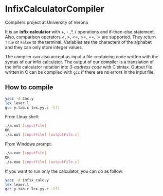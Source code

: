 # InfixCalculatorCompiler
Compilers project at University of Verona

It is an **infix calculator** with +, - ,*, / operations and if-then-else statement. Also, comparison operators <, >, <=, >=, ==, != are supported. They return `True` or `False` to the terminal.
Variables are the characters of the alphabet and they can only store integer values.

The compiler can also accept as input a file containing code written with the syntax of our infix calculator. The output of our compiler is a translation of the infix calculator notation into *3-address code* with C sintax. Output file written in C can be compiled with `gcc` if there are no errors in the input file.

## How to compile

```bash
yacc -d 3ac.y
lex lexer.l
gcc y.tab.c lex.yy.c -lfl
```

From Linux shell:

```bash
./a.out [inputFile]
OR
./a.out [inputFile] [outputFile.c]
```

From Windows prompt:

```bash
./a.exe [inputFile]
OR
./a.exe [inputFile] [outputFile.c]
```

If you want to run only the calculator, you can do as follow:
```bash
yacc -d infix_calc.y
lex lexer.l
gcc y.tab.c lex.yy.c -lfl
```

